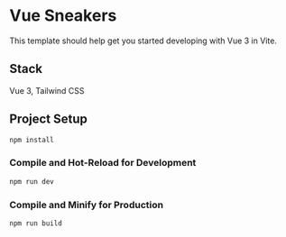 # Vue Sneakers

This template should help get you started developing with Vue 3 in Vite.

## Stack

Vue 3, Tailwind CSS

## Project Setup

```sh
npm install
```

### Compile and Hot-Reload for Development

```sh
npm run dev
```

### Compile and Minify for Production

```sh
npm run build
```
